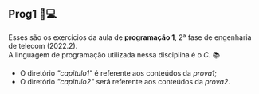 ## Prog1 📌💻

Esses são os exercícios da aula de **programação 1**, 2ª fase de engenharia de telecom (2022.2). <br> A linguagem de programação utilizada nessa disciplina é o *C*. 📚 <br>

- O diretório *"capitulo1"* é referente aos conteúdos da *prova1*;
- O diretório *"capitulo2"* será referente aos conteúdos da *prova2*.
